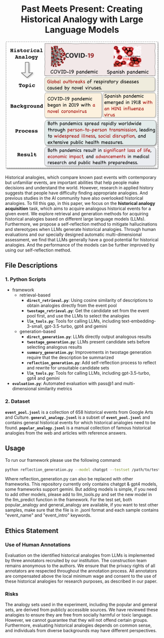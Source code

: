 <h1 align="center">Past Meets Present: Creating Historical Analogy with Large Language Models</h1>

![](images/example.png)

Historical analogies, which compare known past events with contemporary but unfamiliar events, are important abilities that help people make decisions and understand the world.
However, research in applied history suggests that people have difficulty finding appropriate analogies. 
And previous studies in the AI community have also overlooked historical analogies.
To fill this gap, in this paper, we focus on the **historical analogy acquisition** task, which aims to acquire analogous historical events for a given event.
We explore retrieval and generation methods for acquiring historical analogies based on different large language models (LLMs).
Furthermore, we propose a self-reflection method to mitigate hallucinations and stereotypes when LLMs generate historical analogies.
Through human evaluations and our specially designed automatic multi-dimensional assessment, we find that LLMs generally have a good potential for historical analogies. 
And the performance of the models can be further improved by using our self-reflection method.

## File Descriptions
### 1. Python Scripts
- framework
  - retrieval-based
    - **`direct_retrieval.py`**: Using cosine similarity of descriptions to obtain analogies directly from the event pool
    - **`twostage_retrieval.py`**: Get the candidate set from the event pool first, and use the LLMs to select the analogies
    - **`llm_tools.py`**: Tools for calling LLMs, including text-embedding-3-small, gpt-3.5-turbo, gpt4 and gemini
  - generation-based
    - **`direct_generation.py`**: LLMs directly output analogous results
    - **`twostage_generation.py`**: LLMs present candidate sets before selecting analogous results
    - **`summary_generation.py`**: Improvements in twostage generation require that the description be summarized
    - **`reflection_generation.py`**: Add self-reflection process to reflect and rewrite for unsuitable candidate sets
    - **`llm_tools.py`**: Tools for calling LLMs, including gpt-3.5-turbo, gpt4 and gemini
- **`evaluation.py`**: Automated evaluation with pass@1 and multi-dimensional similarity metrics

### 2. Dataset
**`event_pool.jsonl`** is a collection of 658 historical events from Google Arts and Culture. 
**`general_analogy.jsonl`** is a subset of **`event_pool.jsonl`** and contains general historical events for which historical analogies need to be found. 
**`popular_analogy.jsonl`** is a manual collection of famous historical analogies from the web and articles with reference answers.

## Usage
To run our framework please use the following command:
```bash
python reflection_generation.py --model chatgpt --testset /path/to/testset
```
Where reflection_generation.py can also be replaced with other frameworks. 
This repository currently only contains chatgpt & gpt4 models, some frameworks support gemini. 
But adding models is simple, if you need to add other models, please add to llm_tools.py and set the new model in the llm_predict function in the framework.
For the test set, both popular_analogy and general_analogy are available, if you want to test other samples, make sure that the file is in .jsonl format and each sample contains "event_name" and "event_intro" keywords.

## Ethics Statement
### Use of Human Annotations
Evaluation on the identified historical analogies from LLMs is implemented by three annotators recruited by our institution. The construction team remains anonymous to the authors. 
We ensure that the privacy rights of all annotators are respected throughout the annotation process. 
All annotators are compensated above the local minimum wage and consent to the use of these historical analogies for research purposes, as described in our paper. 

### Risks
The analogy sets used in the experiment, including the popular and general sets, are derived from publicly accessible sources.
We have reviewed these analogies to ensure they are free from socially harmful or toxic language. 
However, we cannot guarantee that they will not offend certain groups. 
Furthermore, evaluating historical analogies depends on common sense, and individuals from diverse backgrounds may have different perspectives. 
